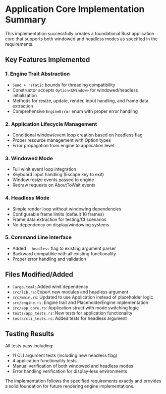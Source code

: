 # Application Core Implementation Summary

This implementation successfully creates a foundational Rust application core that supports both windowed and headless modes as specified in the requirements.

## Key Features Implemented

### 1. Engine Trait Abstraction
- `Send + 'static` bounds for threading compatibility
- Constructor accepts `Option<&Window>` for windowed/headless initialization  
- Methods for resize, update, render, input handling, and frame data extraction
- Comprehensive `EngineError` enum with proper error handling

### 2. Application Lifecycle Management
- Conditional window/event loop creation based on headless flag
- Proper resource management with Option types
- Error propagation from engine to application level

### 3. Windowed Mode
- Full winit event loop integration
- Keyboard input handling (Escape key to exit)
- Window resize events passed to engine
- Redraw requests on AboutToWait events

### 4. Headless Mode  
- Simple render loop without windowing dependencies
- Configurable frame limits (default 10 frames)
- Frame data extraction for testing/CI scenarios
- No dependency on display/windowing systems

### 5. Command Line Interface
- Added `--headless` flag to existing argument parser
- Backward compatible with all existing functionality
- Proper error handling and validation

## Files Modified/Added

- `Cargo.toml`: Added winit dependency
- `src/lib.rs`: Export new modules and headless argument
- `src/main.rs`: Updated to use Application instead of placeholder logic
- `src/engine.rs`: Engine trait and PlaceholderEngine implementation
- `src/app_core.rs`: Application struct with mode switching logic
- `tests/app_tests.rs`: New tests for application functionality
- `tests/cli_tests.rs`: Added tests for headless argument

## Testing Results

All tests pass including:
- 11 CLI argument tests (including new headless flag)  
- 4 application functionality tests
- Manual verification of both windowed and headless modes
- Error handling verification for display-less environments

The implementation follows the specified requirements exactly and provides a solid foundation for future rendering engine implementations.
